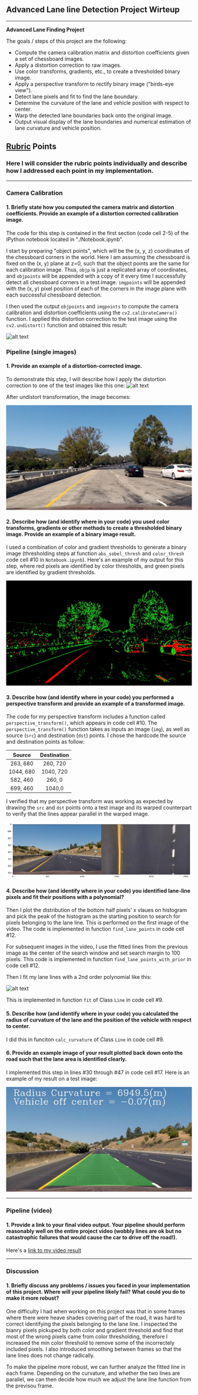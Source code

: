## Advanced Lane line Detection Project Wirteup

---

**Advanced Lane Finding Project**

The goals / steps of this project are the following:

* Compute the camera calibration matrix and distortion coefficients given a set of chessboard images.
* Apply a distortion correction to raw images.
* Use color transforms, gradients, etc., to create a thresholded binary image.
* Apply a perspective transform to rectify binary image ("birds-eye view").
* Detect lane pixels and fit to find the lane boundary.
* Determine the curvature of the lane and vehicle position with respect to center.
* Warp the detected lane boundaries back onto the original image.
* Output visual display of the lane boundaries and numerical estimation of lane curvature and vehicle position.

[//]: # "Image References"

[image1]: ./examples/undistort_output.png "Undistorted"
[image2]: ./test_images/test1.jpg "Road Transformed"
[image3]: ./examples/binary_combo_example.jpg "Binary Example"
[image4]: ./examples/warped_straight_lines.png "Warp Example"
[image5]: ./examples/color_fit_lines.jpg "Fit Visual"
[image6]: ./examples/example_output.jpg "Output"
[video1]: ./test_videos_output/project_video.mp4 "Video"

## [Rubric](https://review.udacity.com/#!/rubrics/571/view) Points

### Here I will consider the rubric points individually and describe how I addressed each point in my implementation.  

---

### Camera Calibration

#### 1. Briefly state how you computed the camera matrix and distortion coefficients. Provide an example of a distortion corrected calibration image.

The code for this step is contained in the first section (code cell 2-5) of the IPython notebook located in "./Notebook.ipynb".  

I start by preparing "object points", which will be the (x, y, z) coordinates of the chessboard corners in the world. Here I am assuming the chessboard is fixed on the (x, y) plane at z=0, such that the object points are the same for each calibration image.  Thus, `objp` is just a replicated array of coordinates, and `objpoints` will be appended with a copy of it every time I successfully detect all chessboard corners in a test image.  `imgpoints` will be appended with the (x, y) pixel position of each of the corners in the image plane with each successful chessboard detection.  

I then used the output `objpoints` and `imgpoints` to compute the camera calibration and distortion coefficients using the `cv2.calibrateCamera()` function.  I applied this distortion correction to the test image using the `cv2.undistort()` function and obtained this result: 

![alt text][image1]

### Pipeline (single images)

#### 1. Provide an example of a distortion-corrected image.

To demonstrate this step, I will describe how I apply the distortion correction to one of the test images like this one:
![alt text][image2]

After undistort transformation, the image becomes:

![undistort_test1](examples/undistort_test1.jpg)



#### 2. Describe how (and identify where in your code) you used color transforms, gradients or other methods to create a thresholded binary image.  Provide an example of a binary image result.

I used a combination of color and gradient thresholds to generate a binary image (thresholding steps at function `abs_sobel_thresh` and `color_thresh` code cell #10 in `Notebook.ipynb`).  Here's an example of my output for this step, where red pixels are identified by color thresholds, and green pixels are identified by gradient thresholds.

![alt text][image3]

#### 3. Describe how (and identify where in your code) you performed a perspective transform and provide an example of a transformed image.

The code for my perspective transform includes a function called `perspective_transform()`, which appears in code cell #10.  The `perspective_transform()` function takes as inputs an image (`img`), as well as source (`src`) and destination (`dst`) points.  I chose the hardcode the source and destination points as follow:

|  Source   | Destination |
| :-------: | :---------: |
| 263, 680  |  260, 720   |
| 1044, 680 |  1040, 720  |
| 582, 460  |   260, 0    |
| 699, 460  |   1040,0    |

I verified that my perspective transform was working as expected by drawing the `src` and `dst` points onto a test image and its warped counterpart to verify that the lines appear parallel in the warped image.

![alt text][image4]

#### 4. Describe how (and identify where in your code) you identified lane-line pixels and fit their positions with a polynomial?

Then I plot the distribution of the bottom half pixels' x vlaues on histogram and pick the peak of the histogram as the starting position to search for pixels belonging to the lane line. This is performed on the first image of the video. The code is implemented in function `find_lane_points` in code cell #12.

For subsequent images in the video, I use the fitted lines from the previous image as the center of the search window and set search margin to 100 pixels. This code is implemented in function `find_lane_points_with_prior` in code cell #12.

Then I fit my lane lines with a 2nd order polynomial like this:

![alt text][image5]

This is implemented in function `fit` of Class `Line` in code cell #9.

#### 5. Describe how (and identify where in your code) you calculated the radius of curvature of the lane and the position of the vehicle with respect to center.

I did this in funciton `calc_curvature` of Class `Line` in code cell #9.

#### 6. Provide an example image of your result plotted back down onto the road such that the lane area is identified clearly.

I implemented this step in lines #30 through #47 in code cell #17.  Here is an example of my result on a test image:

![alt text][image6]

---

### Pipeline (video)

#### 1. Provide a link to your final video output.  Your pipeline should perform reasonably well on the entire project video (wobbly lines are ok but no catastrophic failures that would cause the car to drive off the road!).

Here's a [link to my video result](./project_video.mp4)

---

### Discussion

#### 1. Briefly discuss any problems / issues you faced in your implementation of this project.  Where will your pipeline likely fail?  What could you do to make it more robust?

One difficulty I had when working on this project was that in some frames where there were heave shades covering part of the road, it was hard to correct identifying the pixels belonging to the lane line. I inspected the bianry pixels pickuped by both color and gradient threshold and find that most of the wrong pixels came from color thresholding, therefore I increased the min color threshold to remove some of the incorrectely included pixels. I also introduced smoothing between frames so that the lane lines does not change radically. 

To make the pipeline more robust, we can further analyze the fitted line in each frame. Depending on the curvature, and whether the two lines are parallel, we can then decide how much we adjust the lane line function from the previsou frame. 